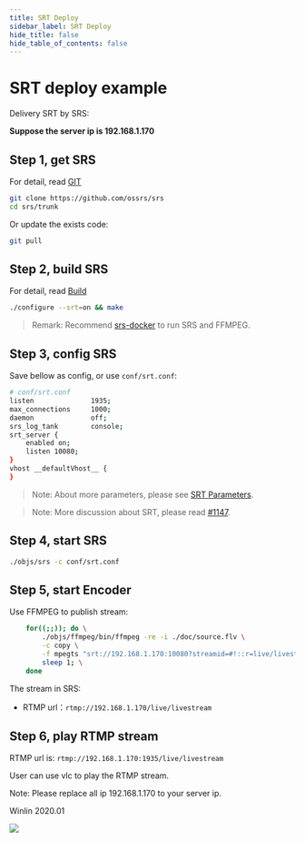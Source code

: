 ```yaml
---
title: SRT Deploy
sidebar_label: SRT Deploy
hide_title: false
hide_table_of_contents: false
---
```


# SRT deploy example

Delivery SRT by SRS:

**Suppose the server ip is 192.168.1.170**

## Step 1, get SRS

For detail, read [GIT](./git)

```bash
git clone https://github.com/ossrs/srs
cd srs/trunk
```

Or update the exists code:

```bash
git pull
```

## Step 2, build SRS

For detail, read [Build](./install)

```bash
./configure --srt=on && make
```

> Remark: Recommend [srs-docker](https://github.com/ossrs/srs/issues/1147#issuecomment-577951899) to run SRS and FFMPEG.

## Step 3, config SRS

Save bellow as config, or use `conf/srt.conf`:

```bash
# conf/srt.conf
listen              1935;
max_connections     1000;
daemon              off;
srs_log_tank        console;
srt_server {
    enabled on;
    listen 10080;
}
vhost __defaultVhost__ {
}
```

> Note: About more parameters, please see [SRT Parameters](./srt-params).

> Note: More discussion about SRT, please read [#1147](https://github.com/ossrs/srs/issues/1147#issuecomment-577469119).

## Step 4, start SRS

```bash
./objs/srs -c conf/srt.conf
```

## Step 5, start Encoder

Use FFMPEG to publish stream:

```bash
    for((;;)); do \
        ./objs/ffmpeg/bin/ffmpeg -re -i ./doc/source.flv \
        -c copy \
        -f mpegts "srt://192.168.1.170:10080?streamid=#!::r=live/livestream,m=publish"; \
        sleep 1; \
    done
```

The stream in SRS:
* RTMP url：`rtmp://192.168.1.170/live/livestream`

## Step 6, play RTMP stream

RTMP url is: `rtmp://192.168.1.170:1935/live/livestream`

User can use vlc to play the RTMP stream.

Note: Please replace all ip 192.168.1.170 to your server ip.

Winlin 2020.01

![](https://ossrs.net/gif/v1/sls.gif?site=ossrs.io&path=/lts/doc/en/v5/sample-srt)


